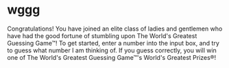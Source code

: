 # wggg
Congratulations!  You have joined an elite class of ladies and gentlemen who have had the good fortune of stumbling upon The World's Greatest Guessing Game™!  To get started, enter a number into the input box, and try to guess what number I am thinking of.  If you guess correctly, you will win one of The World's Greatest Guessing Game™'s World's Greatest Prizes®!